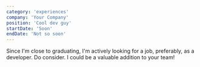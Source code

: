 ```yaml
---
category: 'experiences'
company: 'Your Company'
position: 'Cool dev guy'
startDate: 'Soon'
endDate: 'Not so soon'
---
```


Since I'm close to graduating, I'm actively looking for a job, preferably, as a developer. Do consider. I could be a valuable addition to your team!
